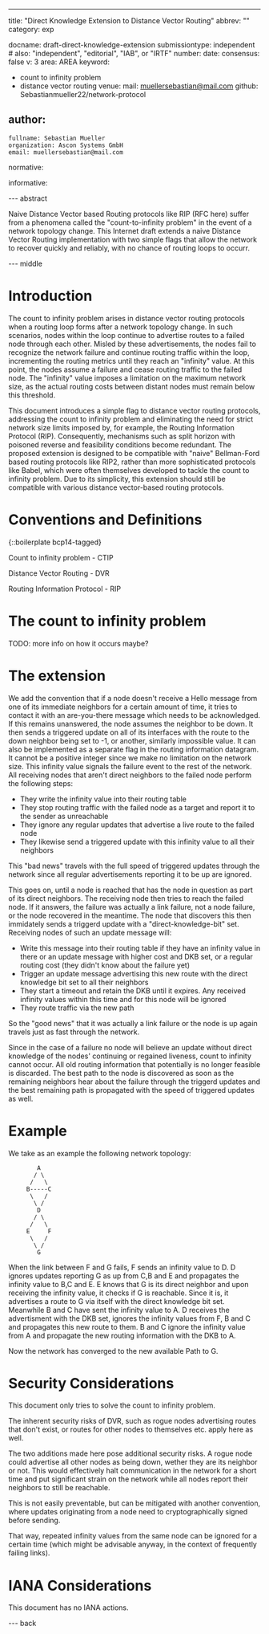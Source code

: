 ---
title: "Direct Knowledge Extension to Distance Vector Routing"
abbrev: ""
category: exp

docname: draft-direct-knowledge-extension
submissiontype: independent  # also: "independent", "editorial", "IAB", or "IRTF"
number:
date:
consensus: false
v: 3
area: AREA
keyword:
 - count to infinity problem
 - distance vector routing
venue:
  mail: muellersebastian@mail.com
  github: Sebastianmueller22/network-protocol

author:
 -
    fullname: Sebastian Mueller
    organization: Ascon Systems GmbH
    email: muellersebastian@mail.com

normative:

informative:


--- abstract

Naive Distance Vector based Routing protocols like RIP (RFC here) suffer from a phenomena called the "count-to-infinity problem"  in the event of a network topology change. This Internet draft extends a naive Distance Vector Routing implementation with two simple flags that allow the network to recover quickly and reliably, with no chance of routing loops to occurr.


--- middle

# Introduction

The count to infinity problem arises in distance vector routing protocols when a routing loop forms after a network topology change. In such scenarios, nodes within the loop continue to advertise routes to a failed node through each other. Misled by these advertisements, the nodes fail to recognize the network failure and continue routing traffic within the loop, incrementing the routing metrics until they reach an "infinity" value. At this point, the nodes assume a failure and cease routing traffic to the failed node. The "infinity" value imposes a limitation on the maximum network size, as the actual routing costs between distant nodes must remain below this threshold.

This document introduces a simple flag to distance vector routing protocols, addressing the count to infinity problem and eliminating the need for strict network size limits imposed by, for example, the Routing Information Protocol (RIP). Consequently, mechanisms such as split horizon with poisoned reverse and feasibility conditions become redundant. The proposed extension is designed to be compatible with "naive" Bellman-Ford based routing protocols like RIP2, rather than more sophisticated protocols like Babel, which were often themselves developed to tackle the count to infinity problem. Due to its simplicity, this extension should still be compatible with various distance vector-based routing protocols.


# Conventions and Definitions

{::boilerplate bcp14-tagged}

Count to infinity problem - CTIP

Distance Vector Routing - DVR

Routing Information Protocol - RIP

# The count to infinity problem

TODO: more info on how it occurs maybe?

# The extension

We add the convention that if a node doesn't receive a Hello message from one of its immediate neighbors for a certain amount of time, it tries to contact it with an are-you-there message which needs to be acknowledged. If this remains unanswered, the node assumes the neighbor to be down. 
It then sends a triggered update on all of its interfaces with the route to the down neighbor being set to -1, or another, similarly impossible value. It can also be implemented as a separate flag in the routing information datagram. It cannot be a positive integer since we make no limitation on the network size. This infinity value signals the failure event to the rest of the network. All receiving nodes that aren't direct neighbors to the failed node perform the following steps:

- They write the infinity value into their routing table
- They stop routing traffic with the failed node as a target and report it to the sender as unreachable
- They ignore any regular updates that advertise a live route to the failed node
- They likewise send a triggered update with this infinity value to all their neighbors

This "bad news" travels with the full speed of triggered updates through the network since all regular advertisements reporting it to be up are ignored. 

This goes on, until a node is reached that has the node in question as part of its direct neighbors. The receiving node then tries to reach the failed node. If it answers, the failure was actually a link failure, not a node failure, or the node recovered in the meantime. The node that discovers this then immidately sends a triggerd update with a "direct-knowledge-bit" set. Receiving nodes of such an update message will:

- Write this message into their routing table if they have an infinity value in there or an update message with higher cost and DKB set, or a regular routing cost (they didn't know about the failure yet)
- Trigger an update message advertising this new route with the direct knowledge bit set to all their neighbors
- They start a timeout and retain the DKB until it expires. Any received infinity values within this time and for this node will be ignored
- They route traffic via the new path

So the "good news" that it was actually a link failure or the node is up again travels just as fast through the network. 

Since in the case of a failure no node will believe an update without direct knowledge of the nodes' continuing or regained liveness, count to infinity cannot occur. All old routing information that potentially is no longer feasible is discarded. The best path to the node is discovered as soon as the remaining neighbors hear about the failure through the triggerd updates and the best remaining path is propagated with the speed of triggered updates as well. 

# Example

We take as an example the following network topology:

~~~
        A
       / \
      /   \
     B-----C
      \   /
       \ /
        D 
       / \
      /   \
     E     F
      \   /
       \ /
        G
~~~
When the link between F and G fails, F sends an infinity value to D. D ignores updates reporting G as up from C,B and E and propagates the infinity value to B,C and E. E knows that G is its direct neighbor and upon receiving the infinity value, it checks if G is reachable. Since it is, it advertises a route to G via itself with the direct knowledge bit set. Meanwhile B and C have sent the infinity value to A. 
D receives the advertisment with the DKB set, ignores the infinity values from F, B and C and propagates this new route to them. B and C ignore the infinity value from A and propagate the new routing information with the DKB to A.

Now the network has converged to the new available Path to G.

# Security Considerations

This document only tries to solve the count to infinity problem. 

The inherent security risks of DVR, such as rogue nodes advertising routes that don't exist, or routes for other nodes to themselves etc. apply here as well. 

The two additions made here pose additional security risks. A rogue node could advertise all other nodes as being down, wether they are its neighbor or not. This would effectively halt communication in the network for a short time and put significant strain on the network while all nodes report their neighbors to still be reachable.

This is not easily preventable, but can be mitigated with another convention, where updates originating from a node need to cryptographically signed before sending. 

That way, repeated infinity values from the same node can be ignored for a certain time (which might be advisable anyway, in the context of frequently failing links).


# IANA Considerations

This document has no IANA actions.


--- back
